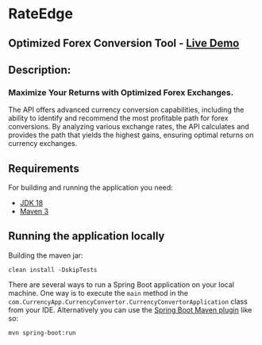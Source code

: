 # RateEdge
## Optimized Forex Conversion Tool - [Live Demo](http://ec2-18-191-188-215.us-east-2.compute.amazonaws.com:8090/v1/swagger-ui/index.html)

## Description:
### Maximize Your Returns with Optimized Forex Exchanges.
The API offers advanced currency conversion capabilities, including the ability to identify and recommend the most profitable path for forex conversions. By analyzing various exchange rates, the API calculates and provides the path that yields the highest gains, ensuring optimal returns on currency exchanges.



## Requirements
For building and running the application you need:

- [JDK 18](http://www.oracle.com/technetwork/java/javase/downloads/jdk8-downloads-2133151.html)
- [Maven 3](https://maven.apache.org)

## Running the application locally
Building the maven jar:
```agsl
clean install -DskipTests
```

There are several ways to run a Spring Boot application on your local machine. One way is to execute the `main` method in the `com.CurrencyApp.CurrencyConvertor.CurrencyConvertorApplication` class from your IDE.
Alternatively you can use the [Spring Boot Maven plugin](https://docs.spring.io/spring-boot/docs/current/reference/html/build-tool-plugins-maven-plugin.html) like so:

```agsl
mvn spring-boot:run
```

